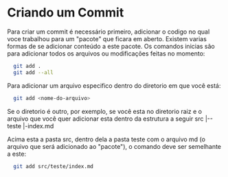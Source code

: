 # Criando um Commit

Para criar um commit é necessário primeiro, adicionar o codigo no qual voce trabalhou para um "pacote" que ficara em aberto. Existem varias formas de se adicionar conteúdo a este pacote. Os comandos inicias são para adicionar todos os arquivos ou modificações feitas no momento:

```bash
  git add .
  git add --all
```

Para adicionar um arquivo especifico dentro do diretorio em que você está:

```bash
  git add <nome-do-arquivo>
```

Se o diretorio é outro, por exemplo, se você esta no diretorio raiz e o arquivo que você quer adicionar esta dentro da estrutura a seguir
src
|--teste
|-index.md

Acima esta a pasta src, dentro dela a pasta teste com o arquivo md (o arquivo que será adicionado ao "pacote"), o comando deve ser semelhante a este:

```bash
  git add src/teste/index.md
```
